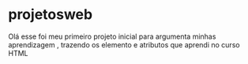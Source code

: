 # projetosweb
Olá esse foi meu primeiro projeto inicial para argumenta minhas aprendizagem , trazendo os elemento e atributos que aprendi no curso HTML 
